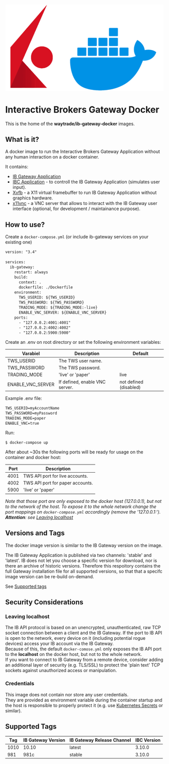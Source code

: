 ![GitHub Logo](/doc/res/logo.png)

# Interactive Brokers Gateway Docker

This is the home of the **waytrade/ib-gateway-docker** images.

## What is it?

A docker image to run the Interactive Brokers Gateway Application without any human interaction on a docker container.

It contains:
- [IB Gateway Application](https://www.interactivebrokers.com/en/index.php?f=16457)
- [IBC Application](https://github.com/IbcAlpha/IBC) -
to controll the IB Gateway Application (simulates user input).
- [Xvfb](https://www.x.org/releases/X11R7.6/doc/man/man1/Xvfb.1.xhtml) -
a X11 virtual framebuffer to run IB Gateway Application without graphics hardware.
- [x11vnc](https://wiki.archlinux.org/title/x11vnc) -
a VNC server that allows to interact with the IB Gateway user interface (optional, for development / maintainance purpose).

## How to use?

Create a `docker-compose.yml` (or include ib-gateway services on your 
existing one)
```
version: "3.4"

services:
  ib-gateway:
    restart: always
    build:
      context: .
      dockerfile: ./Dockerfile
    environment:
      TWS_USERID: ${TWS_USERID}
      TWS_PASSWORD: ${TWS_PASSWORD}
      TRADING_MODE: ${TRADING_MODE:-live}
      ENABLE_VNC_SERVER: ${ENABLE_VNC_SERVER}
    ports:
      - "127.0.0.2:4001:4001"
      - "127.0.0.2:4002:4002"
      - "127.0.0.2:5900:5900"
```

Create an .env on root directory or set the following environment variables:

| Varabiel          | Description                                | Default                |
| ----------------- | ------------------------------------------ | -----------------------|
| TWS_USERID        | The TWS user name.                         |                        |
| TWS_PASSWORD      | The TWS password.                          |                        |
| TRADING_MODE      | 'live' or 'paper'                          | live                   |
| ENABLE_VNC_SERVER | If defined, enable VNC server.             | not defined (disabled) |

Example .env file:
```
TWS_USERID=myAccountName
TWS_PASSWORD=myPassword
TRADING_MODE=paper
ENABLE_VNC=true
```

Run:

    $ docker-compose up

After about ~30s the following ports will be ready for usage on the container 
and docker host:

| Port | Description                                |
| ---- | ------------------------------------------ |
| 4001 | TWS API port for live accounts.            |
| 4002 | TWS API port for paper accounts.           |
| 5900 | 'live' or 'paper'                          |

_Note that those port are only exposed to the docker host (127.0.0.1), 
but not to the network of the host. To expose it to the whole network change the port
mappings on `docker-compose.yml` accordingly (remove the '127.0.0.1:'). **Attention**: see [Leaving localhost](###Leavinglocalhost)_

## Versions and Tags

The docker image version is similar to the IB Gateway version on the image.

The IB Gateway Application is published via two channels: 'stable' and 'latest'.
IB does not let you choose a specific version for download, nor is there an 
archive of historic versions. Therefore this respoitory contains the full 
Gateway installation file for all supported versions, so that that a specifc
image version can be re-build on-demand.

See [Supported tags](##Supportedtags)

## Security Considerations

### Leaving localhost

The IB API protocol is based on an unencrypted, unauthenticated, raw TCP socket connection between a client and the IB Gateway. If the port to IB API is open 
to the network, every device on it (including potential rogue devices) access 
your IB account via the IB Gateway.\
Because of this, the default `docker-comose.yml` only exposes the IB API port 
to the **localhost** on the docker host, but not to the whole network. \
If you want to connect to IB Gateway from a remote device, consider adding an additional layer of security (e.g. TLS/SSL) to protect the 'plain text' TCP 
sockets against unauthorized access or manipulation.

### Credentials

This image does not contain nor store any user credentials. \
They are provided as environment variable during the container startup and
the host is responsible to properly protect it (e.g. use [Kubernetes Secrets](https://kubernetes.io/docs/concepts/configuration/secret/#using-secrets-as-environment-variables) or similar).

## Supported Tags

| Tag | IB Gateway Version | IB Gateway Release Channel | IBC Version |
| ---- | ----------------- | ------ |------ |
| 1010 | 10.10 | latest | 3.10.0
| 981 | 981c | stable | 3.10.0
 